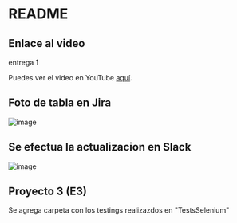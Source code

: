 # README



## Enlace al video

entrega 1

Puedes ver el video en YouTube [aquí](https://youtu.be/QbM4kbXf9jw).

## Foto de tabla en Jira
![image](https://github.com/Tareas-Arellano-Vega/Proyecto1/assets/83191288/1d19d3e8-00d2-4ca4-bd98-a5315b79c730)

## Se efectua la actualizacion en Slack
![image](https://github.com/Tareas-Arellano-Vega/Proyecto1/assets/83191288/ae5973ee-b513-4baa-858e-6affa78b3408)

## Proyecto 3 (E3)
Se agrega carpeta con los testings realizazdos en "TestsSelenium"
